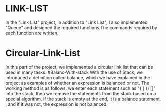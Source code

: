 # LINK-LIST
In the "Link List" project, in addition to "Link List", I also implemented "Queue" and designed the required functions.The commands required by each function are written.
# Circular-Link-List
In this part of the project, we implemented a circular link list that can be used in many tasks.
#Balanc-With-stack
With the use of Stack, we introduced a definition called balance, which we have explained in the project as examples of whether an expression is balanced or not.
The working method is as follows: we enter each statement such as "{ } () []" into the stack, then we remove the statements from the stack based on a special algorithm. If the stack is empty at the end, it is a balance statement. , and if it was not, the expression is not balanced.
